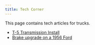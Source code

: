 ```yaml
---
title: Tech Corner
---
```


This page contains tech articles for trucks.

* [T-5 Transmission Install](/albums/t5install)
* [Brake upgrade on a 1956 Ford](/techcorner/56brakes.pdf)
